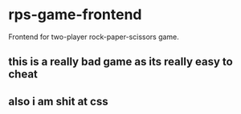 # rps-game-frontend
Frontend for two-player rock-paper-scissors game.
## this is a really bad game as its really easy to cheat
## also i am shit at css